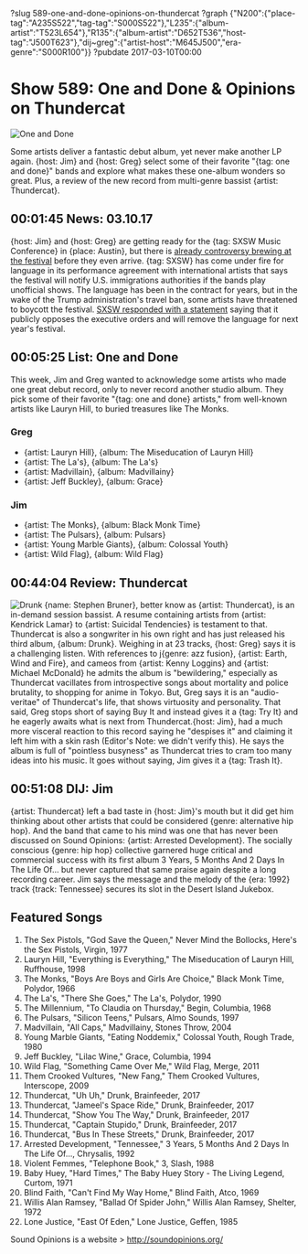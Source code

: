 ?slug 589-one-and-done-opinions-on-thundercat
?graph {"N200":{"place-tag":"A235S522","tag-tag":"S000S522"},"L235":{"album-artist":"T523L654"},"R135":{"album-artist":"D652T536","host-tag":"J500T623"},"dij~greg":{"artist-host":"M645J500","era-genre":"S000R100"}}
?pubdate 2017-03-10T00:00

# Show 589: One and Done & Opinions on Thundercat

![One and Done](//static.soundopinions.org/images/2017/oneanddone_web.jpg)

Some artists deliver a fantastic debut album, yet never make another LP again. {host: Jim} and {host: Greg} select some of their favorite "{tag: one and done}" bands and explore what makes these one-album wonders so great. Plus, a review of the new record from multi-genre bassist {artist: Thundercat}.

## 00:01:45 News: 03.10.17
{host: Jim} and {host: Greg} are getting ready for the {tag: SXSW Music Conference} in {place: Austin}, but there is [already controversy brewing at the festival](http://www.chicagotribune.com/entertainment/music/ct-sxsw-to-amend-immigration-policy-20170303-column.html) before they even arrive. {tag: SXSW} has come under fire for language in its performance agreement with international artists that says the festival will notify U.S. immigrations authorities if the bands play unofficial shows. The language has been in the contract for years, but in the wake of the Trump administration's travel ban, some artists have threatened to boycott the festival. [SXSW responded with a statement](https://www.sxsw.com/sxsw-statement-regarding-commitment-international-artists/) saying that it publicly opposes the executive orders and will remove the language for next year's festival.

## 00:05:25 List: One and Done
This week, Jim and Greg wanted to acknowledge some artists who made one great debut record, only to never record another studio album. They pick some of their favorite "{tag: one and done} artists," from well-known artists like Lauryn Hill, to buried treasures like The Monks.
### Greg
- {artist: Lauryn Hill}, {album: The Miseducation of Lauryn Hill}
- {artist: The La's}, {album: The La's}
- {artist: Madvillain}, {album: Madvillainy}
- {artist: Jeff Buckley}, {album: Grace}

### Jim
- {artist: The Monks}, {album: Black Monk Time}
- {artist: The Pulsars}, {album: Pulsars}
- {artist: Young Marble Giants}, {album: Colossal Youth}
- {artist: Wild Flag}, {album: Wild Flag}



## 00:44:04 Review: Thundercat
![Drunk](http://is2.mzstatic.com/image/thumb/Music111/v4/e4/dc/35/e4dc35a0-17c9-8c6d-767e-cfd3e06c2a70/source/600x600bb.jpg "367322286/1197065437")
  {name: Stephen Bruner}, better know as {artist: Thundercat}, is an in-demand session bassist. A resume containing artists from {artist: Kendrick Lamar} to {artist: Suicidal Tendencies} is testament to that. Thundercat is also a songwriter in his own right and has just released his third album, {album: Drunk}. Weighing in at 23 tracks, {host: Greg} says it is a challenging listen. With references to j{genre: azz fusion}, {artist: Earth, Wind and Fire}, and cameos from {artist: Kenny Loggins} and {artist: Michael McDonald} he admits the album is "bewildering," especially as Thundercat vacillates from introspective songs about mortality and police brutality, to shopping for anime in Tokyo. But, Greg says it is an "audio-veritae" of Thundercat's life, that shows virtuosity and personality. That said, Greg stops short of saying Buy It and instead gives it a {tag: Try It} and he eagerly awaits what is next from Thundercat.{host:  Jim}, had a much more visceral reaction to this record saying he "despises it" and claiming it left him with a skin rash (Editor's Note: we didn't verify this). He says the album is full of "pointless busyness" as Thundercat tries to cram too many ideas into his music. It goes without saying, Jim gives it a {tag: Trash It}. 


## 00:51:08 DIJ: Jim
{artist: Thundercat} left a bad taste in {host: Jim}'s mouth but it did get him thinking about other artists that could be considered {genre: alternative hip hop}. And the band that came to his mind was one that has never been discussed on Sound Opinions: {artist: Arrested Development}. The socially conscious {genre: hip hop} collective garnered huge critical and commercial success with its first album 3 Years, 5 Months And 2 Days In The Life Of… but never captured that same praise again despite a long recording career.  Jim says the message and the melody of the {era: 1992} track {track: Tennessee} secures its slot in the Desert Island Jukebox. 


## Featured Songs

1. The Sex Pistols, "God Save the Queen," Never Mind the Bollocks, Here's the Sex Pistols, Virgin, 1977
1. Lauryn Hill, "Everything is Everything," The Miseducation of Lauryn Hill, Ruffhouse, 1998
1. The Monks, "Boys Are Boys and Girls Are Choice," Black Monk Time, Polydor, 1966
1. The La's, "There She Goes," The La's, Polydor, 1990
1. The Millennium, "To Claudia on Thursday," Begin, Columbia, 1968
1. The Pulsars, "Silicon Teens," Pulsars, Almo Sounds, 1997
1. Madvillain, "All Caps," Madvillainy, Stones Throw, 2004
1. Young Marble Giants, "Eating Noddemix," Colossal Youth, Rough Trade, 1980
1. Jeff Buckley, "Lilac Wine," Grace, Columbia, 1994
1. Wild Flag, "Something Came Over Me," Wild Flag, Merge, 2011
1. Them Crooked Vultures, "New Fang," Them Crooked Vultures, Interscope, 2009
1. Thundercat, "Uh Uh," Drunk, Brainfeeder, 2017
1. Thundercat, "Jameel's Space Ride," Drunk, Brainfeeder, 2017
1. Thundercat, "Show You The Way," Drunk, Brainfeeder, 2017
1. Thundercat, "Captain Stupido," Drunk, Brainfeeder, 2017
1. Thundercat, "Bus In These Streets," Drunk, Brainfeeder, 2017
1. Arrested Development, "Tennessee," 3 Years, 5 Months And 2 Days In The Life Of..., Chrysalis, 1992
1. Violent Femmes, "Telephone Book," 3, Slash, 1988
1. Baby Huey, "Hard Times," The Baby Huey Story - The Living Legend, Curtom, 1971
1. Blind Faith, "Can't Find My Way Home," Blind Faith, Atco, 1969
1. Willis Alan Ramsey, "Ballad Of Spider John," Willis Alan Ramsey, Shelter, 1972
1. Lone Justice, "East Of Eden," Lone Justice, Geffen, 1985




Sound Opinions is a website > http://soundopinions.org/